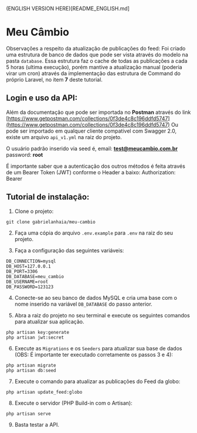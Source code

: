 (ENGLISH VERSION HERE)[README_ENGLISH.md]

# Meu Câmbio

Observações a respeito da atualização de publicações do feed: Foi criado uma estrutura de banco de dados que pode ser vista através do modelo na pasta `database`. Essa estrutura faz o cache de todas as publicações a cada 5 horas (ultima execução), porém mantive a atualização manual (poderia virar um cron) através da implementação das estrutura de Command do próprio Laravel, no item **7** deste tutorial.

## Login e uso da API:

Além da documentação que pode ser importada no **Postman** através do link [https://www.getpostman.com/collections/0f3de4c8c196ddfd5747](https://www.getpostman.com/collections/0f3de4c8c196ddfd5747)
Ou pode ser importado em qualquer cliente compativel com Swagger 2.0, existe um arquivo `api_v1.yml` na raiz do projeto.

O usuário padrão inserido via seed é,
email: **test@meucambio.com.br**
password: **root**

É importante saber que a autenticação dos outros métodos é feita através de um Bearer Token (JWT) conforme o Header a baixo:
Authorization: Bearer <token >

## Tutorial de instalação:

1. Clone o projeto:
```
git clone gabrielanhaia/meu-cambio
```

2. Faça uma cópia do arquivo `.env.example` para `.env` na raiz do seu projeto.

3. Faça a configuração das seguintes variáveis:
```
DB_CONNECTION=mysql
DB_HOST=127.0.0.1
DB_PORT=3306
DB_DATABASE=meu_cambio
DB_USERNAME=root
DB_PASSWORD=123123
```

4. Conecte-se ao seu banco de dados MySQL e cria uma base com o nome inserido na variável `DB_DATABASE` do passo anterior.

5. Abra a raiz do projeto no seu terminal e execute os seguintes comandos para atualizar sua aplicação.
```
php artisan key:generate
php artisan jwt:secret
```

6. Execute as `Migrations` e os `Seeders` para atualizar sua base de dados (OBS: É importante ter executado corretamente os passos 3 e 4):
```
php artisan migrate
php artisan db:seed
```

7. Execute o comando para atualizar as publicações do Feed da globo:
```
php artisan update_feed:globo
```

8. Execute o servidor (PHP Build-in com o Artisan):
```
php artisan serve
```
 
9. Basta testar a API.


